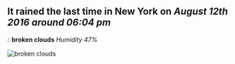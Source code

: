 ## It rained the last time in New York on *August 12th 2016 around 06:04 pm*
💧  **broken clouds** *Humidity 47%*

![broken clouds](http://openweathermap.org/img/w/04d.png)
